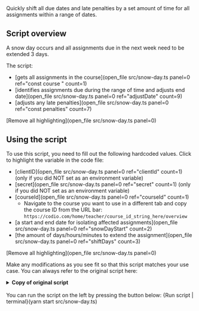 ##

Quickly shift all due dates and late penalties by a set amount of time for all assignments within a range of dates.

## Script overview
A snow day occurs and all assignments due in the next week need to be extended 3 days.

The script:
* [gets all assignments in the course](open_file src/snow-day.ts panel=0 ref="const course " count=1)
* [identifies assignments due during the range of time and adjusts end date](open_file src/snow-day.ts panel=0 ref="adjustDate" count=9)
* [adjusts any late penalties](open_file src/snow-day.ts panel=0 ref="const penalties" count=7)

[Remove all highlighting](open_file src/snow-day.ts panel=0)

## Using the script
To use this script, you need to fill out the following hardcoded values. Click to highlight the variable in the code file:
* [clientID](open_file src/snow-day.ts panel=0 ref="clientId" count=1) (only if you did NOT set as an environment variable)
* [secret](open_file src/snow-day.ts panel=0 ref="secret" count=1)  (only if you did NOT set as an environment variable)
* [courseId](open_file src/snow-day.ts panel=0 ref="courseId" count=1)
    * Navigate to the course you want to use in a different tab and copy the course ID from the URL bar: `https://codio.com/home/teacher/course_id_string_here/overview`
* [a start and end date for isolating affected assignments](open_file src/snow-day.ts panel=0 ref="snowDayStart" count=2)
* [the amount of days/hours/minutes to extend the assignment](open_file src/snow-day.ts panel=0 ref="shiftDays" count=3)

[Remove all highlighting](open_file src/snow-day.ts panel=0)

Make any modifications as you see fit so that this script matches your use case. You can always refer to the original script here:
<details>
  <summary>
     <b>Copy of original script</b>
  </summary>

```javascript
    require('dotenv').config()
    import {v1 as api} from 'codio-api-js'
    import _ from 'lodash'

    const clientId = process.env['CLIENT'] || 'clientId'
    const secret = process.env['SECRET'] || 'secret'

    // hardcoded values
    let courseId = 'courseId'
    let snowDayStart = new Date('yyyy-mm-ddThh:mm:ss')
    let snowDayStop = new Date('yyyy-mm-ddThh:mm:ss')
    let shiftDays = 2
    let shiftHours = 12
    let shiftMinutes = 0

    function adjustDate(date: Date): boolean {
      if (date < snowDayStop && date > snowDayStart) {
        date.setDate(date.getDate() + shiftDays)
        date.setHours(date.getHours() + shiftHours)
        date.setMinutes(date.getMinutes() + shiftMinutes)
        return true
      }
      return false
    }

    async function main() {
      await api.auth(clientId, secret)

      const course = await api.course.info(courseId)
      for (const assignment of course.assignments) {
        const settings = await api.assignment.getSettings(courseId, assignment.id)
        if (!settings.endTime) {
          continue
        }
        let modified = adjustDate(settings.endTime)
        const penalties = settings.penalties || []
        for (const penalty of penalties) {
          if (!penalty.datetime) {
            continue
          }
          modified = adjustDate(penalty.datetime) || modified
        }
        if (modified) {
          console.log(`Updating ${assignment.id}`, settings)
          await api.assignment.updateSettings(courseId, assignment.id, settings)
        }
      }
    }

    main().catch(_ => {
      console.error(_);
      process.exit(1)
    })
```

</details>

<br>
You can run the script on the left by pressing the button below:
{Run script | terminal}(yarn start src/snow-day.ts)
